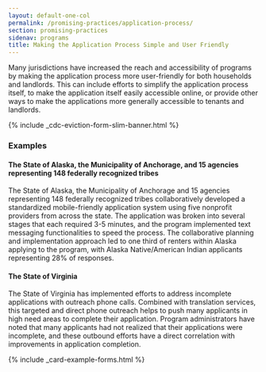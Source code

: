```yaml
---
layout: default-one-col
permalink: /promising-practices/application-process/
section: promising-practices
sidenav: programs
title: Making the Application Process Simple and User Friendly
---
```


Many jurisdictions have increased the reach and accessibility of programs by making the application process more user-friendly for both households and landlords. This can include efforts to simplify the application process itself, to make the application itself easily accessible online, or provide other ways to make the applications more generally accessible to tenants and landlords.

{% include _cdc-eviction-form-slim-banner.html %}

### Examples

#### The State of Alaska, the Municipality of Anchorage, and 15 agencies representing 148 federally recognized tribes 

The State of Alaska, the Municipality of Anchorage and 15 agencies representing 148 federally recognized tribes collaboratively developed a standardized mobile-friendly application system using five nonprofit providers from across the state. The application was broken into several stages that each required 3-5 minutes, and the program implemented text messaging functionalities to speed the process. The collaborative planning and implementation approach led to one third of renters within Alaska applying to the program, with Alaska Native/American Indian applicants representing 28% of responses. 

#### The State of Virginia

The State of Virginia has implemented efforts to address incomplete applications with outreach phone calls. Combined with translation services, this targeted and direct phone outreach helps to push many applicants in high need areas to complete their application. Program administrators have noted that many applicants had not realized that their applications were incomplete, and these outbound efforts have a direct correlation with improvements in application completion.

{% include _card-example-forms.html %}